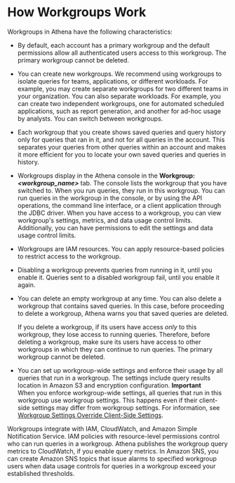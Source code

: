 # How Workgroups Work<a name="user-created-workgroups"></a>

Workgroups in Athena have the following characteristics:
+ By default, each account has a primary workgroup and the default permissions allow all authenticated users access to this workgroup\. The primary workgroup cannot be deleted\. 
+ You can create new workgroups\. We recommend using workgroups to isolate queries for teams, applications, or different workloads\. For example, you may create separate workgroups for two different teams in your organization\. You can also separate workloads\. For example, you can create two independent workgroups, one for automated scheduled applications, such as report generation, and another for ad\-hoc usage by analysts\. You can switch between workgroups\. 
+ Each workgroup that you create shows saved queries and query history only for queries that ran in it, and not for all queries in the account\. This separates your queries from other queries within an account and makes it more efficient for you to locate your own saved queries and queries in history\.
+ Workgroups display in the Athena console in the **Workgroup:*<workgroup\_name>*** tab\. The console lists the workgroup that you have switched to\. When you run queries, they run in this workgroup\. You can run queries in the workgroup in the console, or by using the API operations, the command line interface, or a client application through the JDBC driver\. When you have access to a workgroup, you can view workgroup's settings, metrics, and data usage control limits\. Additionally, you can have permissions to edit the settings and data usage control limits\.
+ Workgroups are IAM resources\. You can apply resource\-based policies to restrict access to the workgroup\.
+ Disabling a workgroup prevents queries from running in it, until you enable it\. Queries sent to a disabled workgroup fail, until you enable it again\.
+ You can delete an empty workgroup at any time\. You can also delete a workgroup that contains saved queries\. In this case, before proceeding to delete a workgroup, Athena warns you that saved queries are deleted\.

  If you delete a workgroup, if its users have access *only* to this workgroup, they lose access to running queries\. Therefore, before deleting a workgroup, make sure its users have access to other workgroups in which they can continue to run queries\. The primary workgroup cannot be deleted\. 
+ You can set up workgroup\-wide settings and enforce their usage by all queries that run in a workgroup\. The settings include query results location in Amazon S3 and encryption configuration\. 
**Important**  
When you enforce workgroup\-wide settings, all queries that run in this workgroup use workgroup settings\. This happens even if their client\-side settings may differ from workgroup settings\. For information, see [Workgroup Settings Override Client\-Side Settings](workgroups-settings-override.md)\.

Workgroups integrate with IAM, CloudWatch, and Amazon Simple Notification Service\. IAM policies with resource\-level permissions control who can run queries in a workgroup\. Athena publishes the workgroup query metrics to CloudWatch, if you enable query metrics\. In Amazon SNS, you can create Amazon SNS topics that issue alarms to specified workgroup users when data usage controls for queries in a workgroup exceed your established thresholds\.